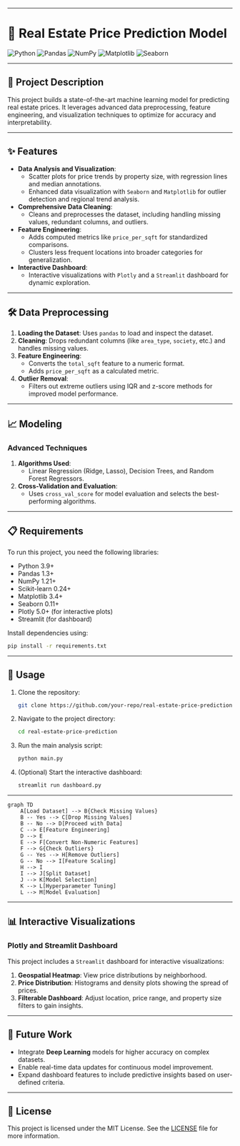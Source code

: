 
---

# 🏡 Real Estate Price Prediction Model

![Python](https://img.shields.io/badge/Python-3.9%2B-blue?style=for-the-badge&logo=python&logoColor=white)
![Pandas](https://img.shields.io/badge/Pandas-1.3%2B-green?style=for-the-badge&logo=pandas&logoColor=white)
![NumPy](https://img.shields.io/badge/NumPy-1.21%2B-orange?style=for-the-badge&logo=numpy&logoColor=white)
![Matplotlib](https://img.shields.io/badge/Matplotlib-3.4%2B-red?style=for-the-badge&logo=python&logoColor=white)
![Seaborn](https://img.shields.io/badge/Seaborn-0.11%2B-blueviolet?style=for-the-badge&logo=python&logoColor=white)

---

## 📄 Project Description
This project builds a state-of-the-art machine learning model for predicting real estate prices. It leverages advanced data preprocessing, feature engineering, and visualization techniques to optimize for accuracy and interpretability.

---

## ✨ Features
- **Data Analysis and Visualization**:
  - Scatter plots for price trends by property size, with regression lines and median annotations.
  - Enhanced data visualization with `Seaborn` and `Matplotlib` for outlier detection and regional trend analysis.
- **Comprehensive Data Cleaning**:
  - Cleans and preprocesses the dataset, including handling missing values, redundant columns, and outliers.
- **Feature Engineering**:
  - Adds computed metrics like `price_per_sqft` for standardized comparisons.
  - Clusters less frequent locations into broader categories for generalization.
- **Interactive Dashboard**:
  - Interactive visualizations with `Plotly` and a `Streamlit` dashboard for dynamic exploration.

---

## 🛠️ Data Preprocessing
1. **Loading the Dataset**: Uses `pandas` to load and inspect the dataset.
2. **Cleaning**: Drops redundant columns (like `area_type`, `society`, etc.) and handles missing values.
3. **Feature Engineering**:
   - Converts the `total_sqft` feature to a numeric format.
   - Adds `price_per_sqft` as a calculated metric.
4. **Outlier Removal**:
   - Filters out extreme outliers using IQR and z-score methods for improved model performance.

---

## 📈 Modeling
### Advanced Techniques
1. **Algorithms Used**:
   - Linear Regression (Ridge, Lasso), Decision Trees, and Random Forest Regressors.
2. **Cross-Validation and Evaluation**:
   - Uses `cross_val_score` for model evaluation and selects the best-performing algorithms.
   
---

## 📋 Requirements
To run this project, you need the following libraries:
- Python 3.9+
- Pandas 1.3+
- NumPy 1.21+
- Scikit-learn 0.24+
- Matplotlib 3.4+
- Seaborn 0.11+
- Plotly 5.0+ (for interactive plots)
- Streamlit (for dashboard)

Install dependencies using:
```bash
pip install -r requirements.txt
```

---

## 🚀 Usage
1. Clone the repository:
   ```bash
   git clone https://github.com/your-repo/real-estate-price-prediction.git
   ```
2. Navigate to the project directory:
   ```bash
   cd real-estate-price-prediction
   ```
3. Run the main analysis script:
   ```bash
   python main.py
   ```
4. (Optional) Start the interactive dashboard:
   ```bash
   streamlit run dashboard.py
   ```

---

```mermaid
graph TD
    A[Load Dataset] --> B{Check Missing Values}
    B -- Yes --> C[Drop Missing Values]
    B -- No --> D[Proceed with Data]
    C --> E[Feature Engineering]
    D --> E
    E --> F[Convert Non-Numeric Features]
    F --> G{Check Outliers}
    G -- Yes --> H[Remove Outliers]
    G -- No --> I[Feature Scaling]
    H --> I
    I --> J[Split Dataset]
    J --> K[Model Selection]
    K --> L[Hyperparameter Tuning]
    L --> M[Model Evaluation]
```

---

## 📊 Interactive Visualizations
### Plotly and Streamlit Dashboard
This project includes a `Streamlit` dashboard for interactive visualizations:
1. **Geospatial Heatmap**: View price distributions by neighborhood.
2. **Price Distribution**: Histograms and density plots showing the spread of prices.
3. **Filterable Dashboard**: Adjust location, price range, and property size filters to gain insights.

---

## 🚧 Future Work
- Integrate **Deep Learning** models for higher accuracy on complex datasets.
- Enable real-time data updates for continuous model improvement.
- Expand dashboard features to include predictive insights based on user-defined criteria.

---

## 📝 License
This project is licensed under the MIT License. See the [LICENSE](LICENSE) file for more information.

